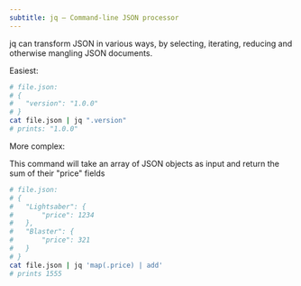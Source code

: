```yaml
---
subtitle: jq — Command-line JSON processor
---
```


jq can transform JSON in various ways, by selecting, iterating, reducing
and otherwise mangling JSON documents.

Easiest:

```sh
# file.json:
# {
# 	"version": "1.0.0"
# }
cat file.json | jq ".version"
# prints: "1.0.0"
```

More complex:

This command will take an array of JSON objects as input and
return the sum of their "price" fields

```sh
# file.json:
# {
# 	"Lightsaber": {
# 		"price": 1234
# 	},
# 	"Blaster": {
# 		"price": 321
# 	}
# }
cat file.json | jq 'map(.price) | add'
# prints 1555
```
